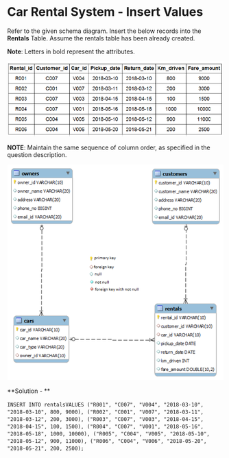 # Car Rental System - Insert Values

Refer to the given schema diagram. Insert the below records into the **Rentals** Table. Assume the rentals table has been already created.

**Note**: Letters in bold represent the attributes.

![Local Image](../images/carrentalinsert.png)

**NOTE**: Maintain the same sequence of column order, as specified in the question description.

![Local Image](../images/Rental_car_mysql.png)

**Solution - **

`INSERT INTO rentalsVALUES ("R001", "C007", "V004", "2018-03-10", "2018-03-10", 800, 9000), ("R002", "C001", "V007", "2018-03-11", "2018-03-12", 200, 3000), ("R003", "C007", "V003", "2018-04-15", "2018-04-15", 100, 1500), ("R004", "C007", "V001", "2018-05-16", "2018-05-18", 1000, 10000), ("R005", "C004", "V005", "2018-05-10", "2018-05-12", 900, 11000), ("R006", "C004", "V006", "2018-05-20", "2018-05-21", 200, 2500);`